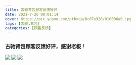```yaml
---
title: 古驰背包顾客反馈好评
date: 2021-7-20 00:01:14
cover: https://pic.yupoo.com/ptbxcp/0c87a928/010006a0.jpg
tags: [古驰,背包]
categories: [顾客反馈]
---
```


###  古驰背包顾客反馈好评，感谢老板！
![](https://pic.yupoo.com/ptbxcp/bd8dc92a/c7952580.jpg)
![](https://pic.yupoo.com/ptbxcp/cc24cec4/ed99f101.jpg)
![](https://pic.yupoo.com/ptbxcp/0c87a928/010006a0.jpg)
